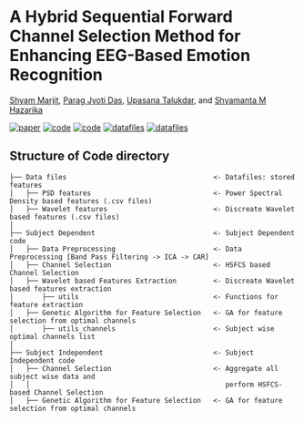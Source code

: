 # A Hybrid Sequential Forward Channel Selection Method for Enhancing EEG-Based Emotion Recognition

[Shyam Marjit](shyammarjit.github.io), [Parag Jyoti Das](https://www.linkedin.com/in/paragjdas/), [Upasana Talukdar](https://www.iiitg.ac.in/faculty/upasana/), and [Shyamanta M Hazarika](https://www.iitg.ac.in/s.m.hazarika/)

[![paper](https://img.shields.io/badge/paper-Taylor%20%26%20Francis-green)]()
[![code](https://img.shields.io/badge/code-Sub--Dep-orange)](https://github.com/shyammarjit/HSFCS/tree/main/code/subject%20dependent)
[![code](https://img.shields.io/badge/code-Sub--Indep-orange)](https://github.com/shyammarjit/HSFCS/tree/main/code/subject%20independent)
[![datafiles](https://img.shields.io/badge/datafiles-psd-blue)](https://github.com/shyammarjit/HSFCS/tree/main/code/datafiles/psd)
[![datafiles](https://img.shields.io/badge/datafiles-wavelet-blue)](https://github.com/shyammarjit/HSFCS/tree/main/code/datafiles/wavelet)



## Structure of Code directory

```
├── Data files                                    <- Datafiles: stored features
│   ├── PSD features                              <- Power Spectral Density based features (.csv files)
│   ├── Wavelet features                          <- Discreate Wavelet based features (.csv files)
│
├── Subject Dependent                             <- Subject Dependent code
│   ├── Data Preprocessing                        <- Data Preprocessing [Band Pass Filtering -> ICA -> CAR]
│   ├── Channel Selection                         <- HSFCS based Channel Selection
│   ├── Wavelet based Features Extraction         <- Discreate Wavelet based features extraction
│       ├── utils                                 <- Functions for feature extraction
│   ├── Genetic Algorithm for Feature Selection   <- GA for feature selection from optimal channels
│       ├── utils_channels                        <- Subject wise optimal channels list
│
├── Subject Independent                           <- Subject Independent code
│   ├── Channel Selection                         <- Aggregate all subject wise data and
│   │                                                perform HSFCS-based Channel Selection
│   ├── Genetic Algorithm for Feature Selection   <- GA for feature selection from optimal channels
```
